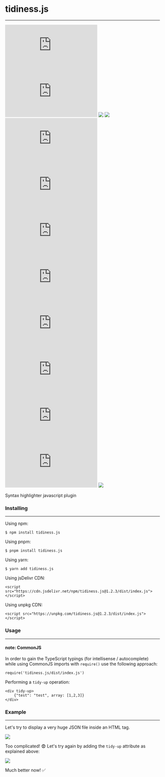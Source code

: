 # tidiness.js
---

![](https://img.shields.io/github/v/tag/GrassoFederico/tidiness.js?color=%23181717&label=github&logo=github&style=plastic) ![](https://img.shields.io/github/languages/code-size/GrassoFederico/tidiness.js?color=%23181717&logo=github&style=plastic) ![](https://img.shields.io/github/downloads/GrassoFederico/tidiness.js/total?color=%23181717&logo=github&style=plastic) ![](https://img.shields.io/badge/dynamic/json?url=https://api.bitbucket.org/2.0/repositories/GrassoFederico/tidiness.js/refs/tags?sort=-name&style=plastic&logo=bitbucket&label=bitbucket&query=values[0].name&color=0052CC&prefix=v) 
![](https://img.shields.io/npm/v/tidiness.js?color=%23CB3837&logo=npm&style=plastic) ![](https://img.shields.io/bundlephobia/min/tidiness.js?color=%23CB3837&label=bundle%20size&logo=npm&style=plastic) ![](https://img.shields.io/npm/dt/tidiness.js?color=%23CB3837&logo=npm&style=plastic) ![](https://img.shields.io/jsdelivr/npm/hy/tidiness.js?color=%23E84D3D&label=downloads&logo=jsDelivr&logoColor=%23fff&style=plastic)
![](https://img.shields.io/github/license/GrassoFederico/tidiness.js?style=plastic) ![](https://img.shields.io/github/issues/GrassoFederico/tidiness.js?style=plastic)  ![](https://img.shields.io/github/forks/GrassoFederico/tidiness.js?style=plastic) ![](https://img.shields.io/github/stars/GrassoFederico/tidiness.js?style=plastic)
![](https://img.shields.io/twitter/url?style=social&url=https%3A%2F%2Fgithub.com%2FGrassoFederico%2Ftidiness.js)

Syntax highlighter javascript plugin

### Installing
---

Using npm:
```
$ npm install tidiness.js
```

Using pnpm:
```
$ pnpm install tidiness.js
```

Using yarn:
```
$ yarn add tidiness.js
```

Using jsDelivr CDN:
```
<script src="https://cdn.jsdelivr.net/npm/tidiness.js@1.2.3/dist/index.js"></script>
```

Using unpkg CDN:
```
<script src="https://unpkg.com/tidiness.js@1.2.3/dist/index.js"></script>
```

### Usage

---

#### note: CommonJS

In order to gain the TypeScript typings (for intellisense / autocomplete) while using CommonJS imports with `require()` use the following approach:

```
require('tidiness.js/dist/index.js')
```

Performing a `tidy-up` operation:
```
<div tidy-up>
    {"test": "test", array: [1,2,3]}
</div>
```

### Example
---

Let's try to display a very huge JSON file inside an HTML tag.

![](http://fedegrasso.altervista.org/img/tidiness.js/before.png)

Too complicated! :fearful:
Let's try again by adding the `tidy-up` attribute as explained above:

![](http://fedegrasso.altervista.org/img/tidiness.js/after.png)

Much better now! :white_check_mark: